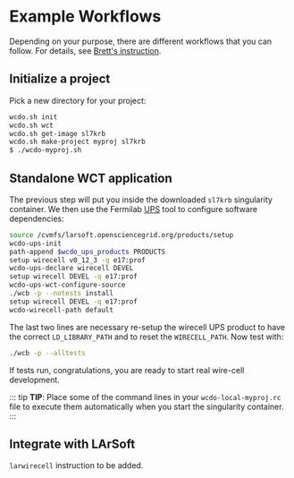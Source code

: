 # Example Workflows

Depending on your purpose, there are different workflows that you can follow. For details, see [Brett's instruction](https://github.com/WireCell/wire-cell-singularity/blob/master/wcdo.org).

## Initialize a project

Pick a new directory for your project:
```bash
wcdo.sh init
wcdo.sh wct
wcdo.sh get-image sl7krb
wcdo.sh make-project myproj sl7krb
$ ./wcdo-myproj.sh
```


## Standalone WCT application

The previous step will put you inside the downloaded `sl7krb` singularity container.
We then use the Fermilab [UPS](https://cdcvs.fnal.gov/redmine/projects/ups/wiki/Getting_Started_Using_UPS) tool to configure software dependencies:
```bash
source /cvmfs/larsoft.opensciencegrid.org/products/setup
wcdo-ups-init
path-append $wcdo_ups_products PRODUCTS
setup wirecell v0_12_3 -q e17:prof
wcdo-ups-declare wirecell DEVEL
setup wirecell DEVEL -q e17:prof
wcdo-ups-wct-configure-source
./wcb -p --notests install
setup wirecell DEVEL -q e17:prof
wcdo-wirecell-path default
```
The last two lines are necessary re-setup the wirecell UPS product to have the correct `LD_LIBRARY_PATH` and to reset the `WIRECELL_PATH`. Now test with:
```bash
./wcb -p --alltests
```
If tests run, congratulations, you are ready to start real wire-cell development.

::: tip
**TIP**: Place some of the command lines in your `wcdo-local-myproj.rc` file to execute them automatically when you start the singularity container.
:::

## Integrate with LArSoft

`larwirecell` instruction to be added.
